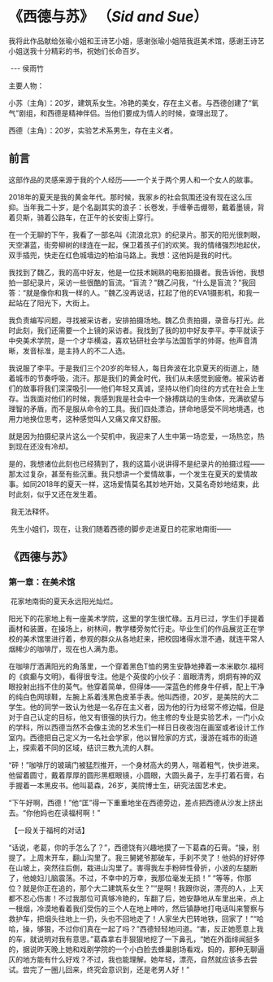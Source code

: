 # 《西德与苏》 （*Sid and Sue*）

我将此作品献给张瑜小姐和王诗艺小姐，感谢张瑜小姐陪我逛美术馆，感谢王诗艺小姐送我十分精彩的书，祝她们长命百岁。

​																							                                      --- 侯雨竹



主要人物：

小苏（主角）：20岁，建筑系女生。冷艳的美女，存在主义者。与西德创建了“氧气”剧组，和西德是精神伴侣。当他们要成为情人的时候，查理出现了。

西德（主角）：20岁，实验艺术系男生，存在主义者。



## 前言

​	这部作品的灵感来源于我的个人经历——一个关于两个男人和一个女人的故事。

​	2018年的夏天是我的黄金年代。那时候，我家乡的社会氛围还没有现在这么压抑。当年我二十岁，是个名副其实的浪子：长卷发，手缠拳击绷带，戴着墨镜，背着贝斯，骑着公路车，在正午的长安街上穿行。

​	在一个无聊的下午，我看了一部名叫《流浪北京》的纪录片。那天的阳光很刺眼，天空湛蓝，街旁柳树的绿连在一起，保卫着孩子们的欢笑。我的情绪强烈地起伏，双手插兜，快走在红色城墙边的柏油马路上。我想：这他妈是我的时代。

​	我找到了魏乙，我的高中好友，他是一位技术娴熟的电影拍摄者。我告诉他，我想拍一部纪录片，采访一些很酷的盲流。“盲流？”魏乙问我，“什么是盲流？”我回答：“就是像你和我一样的人。''魏乙没再说话，扛起了他的EVA1摄影机，和我一起站在了阳光下，大街上。

​	我负责编写问题，寻找被采访者，安排拍摄场地。魏乙负责拍摄，录音与打光。此时此刻，我们还需要一个上镜的采访者。我找到了我的初中好友李平。李平就读于中央美术学院，是一个才华横溢，喜欢钻研社会学与法国哲学的帅哥。他声音清晰，发音标准，是主持人的不二人选。

​	我说服了李平。于是我们三个20岁的年轻人，每日奔波在北京夏天的街道上，随着城市的节奏呼吸，流汗。那是我们的黄金时代，我们从未感觉到疲倦。被采访者们的故事将我们深深吸引——他们年轻又真诚，坚持以他们向往的方式在社会上生存。当我面对他们的时候，我感到我是社会中一个脉搏跳动的生命体，充满欲望与理智的矛盾，而不是服从命令的工具。我们四处漂泊，拼命地感受不同地境遇，也用力地换位思考，这种感觉叫人又痛又痒又舒服。

​	就是因为拍摄纪录片这么一个契机中，我迎来了人生中第一场恋爱，一场热恋，热到现在还没有冷却。

​	是的，我想诸位此刻也已经猜到了，我的这篇小说讲得不是纪录片的拍摄过程——那太过复杂，甚至有些沉重。我只想讲一个爱情故事，一个发生在夏天的爱情故事。如同2018年的夏天一样，这场爱情莫名其妙地开始，又莫名奇妙地结束，此时此刻，似乎又还在发生着。

​	我无法释怀。

​	先生小姐们，现在，让我们随着西德的脚步走进夏日的花家地南街——

## 《西德与苏》

### 第一章：在美术馆

​		花家地南街的夏天永远阳光灿烂。

​		阳光下的花家地上有一座美术学院，这里的学生很忙碌。五月已过，学生们手提着画材和装置，在操场上，树林间，教学楼旁匆忙行走。毕业生们的作品展览正在学校的美术馆里进行着，参观的群众从各地赶来，把校园堵得水泄不通，就连平常人烟稀少的咖啡厅，现在也人满为患。

​		在咖啡厅洒满阳光的角落里，一个穿着黑色T恤的男生安静地捧着一本米歇尔.福柯的《疯癫与文明》，看得很专注。他是个英俊的小伙子：眉眼清秀，炯炯有神的双眼投射出挡不住的英气。他穿着简单，但得体——深蓝色的修身牛仔裤，配上干净的纯白色网球鞋，左腕上系着浅黑色皮革手表。他叫西德，20岁，是美院的大二学生。他的同学一致认为他是一名存在主义者，因为他的行为经常不修边幅，但是对于自己认定的目标，他又有很强的执行力。他主修的专业是实验艺术，一门小众的学科，所以西德当然不会像主流的艺术生们一样日日夜夜泡在画室或者设计工作室内。西德把自己定义为一名社会学家，他以冒险家的方式，漫游在城市的街道上，探索着不同的区域，结识三教九流的人群。

​		“砰！”咖啡厅的玻璃门被猛烈推开，一个身材高大的男人，喘着粗气，快步进来。他留着圆寸，戴着厚厚的圆形黑框眼镜，小圆眼，大圆头鼻子，左手打着石膏，右手握着一本黑皮书。他叫葛森，26岁，美院博士生，研究法国艺术史。

​		“下午好啊，西德！”他“匡”得一下重重地坐在西德旁边，差点把西德从沙发上挤出去。“你他妈也在读福柯啊！”

​		【一段关于福柯的对话】

​		“话说，老葛，你的手怎么了？”，西德饶有兴趣地摸了一下葛森的石膏。“操，别提了。上周末开车，翻山沟里了。我三舅姥爷那破车，手刹不灵了！他妈的好好停在山坡上，突然往后倒，栽进山沟里了。害得我左手粉碎性骨折，小波的左腿断了，他媳妇儿脑震荡。不过，不幸中的万幸，我那位毫发无损！” “等等，你那位？就是你正在追的，那个大二建筑系女生？”“是啊！我跟你说，漂亮的人，上天都不忍心伤害！不过我那位可真够冷艳的，车翻了后，她安静地从车里出来，点上一根烟，冷漠地看着我们受伤的三个人在地上呻吟，然后镇静地打电话叫来警察与救护车，把烟头往地上一扔，头也不回地走了！人家坐大巴转地铁，回家了！”“哈哈，操，够狠，不过你们真在一起了吗？”西德轻轻地问道。“害，反正她愿意上我的车，就说明对我有意思。”葛森拿右手狠狠地挖了一下鼻孔，“她在外面绯闻挺多的，据说昨天晚上她和戏剧学院的一个小白脸去蜂巢剧场看戏，妈的，那种无聊逼仄的地方能有什么好戏？不过，我也能理解。她年轻，漂亮，自然就应该多去尝试。尝完了一圈儿回来，终究会意识到，还是老男人好！”





​	